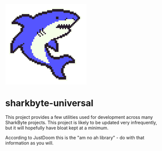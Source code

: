 ![Image](/files/SharkByte_Logo.png)

# sharkbyte-universal

This project provides a few utilities used for development across many SharkByte projects. This project
is likely to be updated very infrequently, but it will hopefully have bloat kept at a minimum.

According to JustDoom this is the "am no ah library" - do with that information as you will.